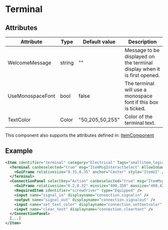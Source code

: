 # Terminal


## Attributes

| Attribute|Type|Default value|Description |
| ---|---|---|--- |
| WelcomeMessage|string|""|Message to be displayed on the terminal display when it is first opened. |
| UseMonospaceFont|bool|false|The terminal will use a monospace font if this box is ticked. |
| TextColor|Color|"50,205,50,255"|Color of the terminal text. |

This component also supports the attributes defined in: [ItemComponent](ItemComponent.md)


## Example
```xml
<Item identifier="terminal" category="Electrical" Tags="smallitem,logic" cargocontaineridentifier="metalcrate" scale="0.5" impactsoundtag="impact_metal_light" isshootable="true">
  <Terminal canbeselected="true" msg="ItemMsgInteractSelect" AllowInGameEditing="false">
    <GuiFrame relativesize="0.35,0.35" anchor="Center" style="ItemUI" />
  </Terminal>
  <ConnectionPanel selectkey="Action" canbeselected="true" msg="ItemMsgRewireScrewdriver" hudpriority="10">
    <GuiFrame relativesize="0.2,0.32" minsize="400,350" maxsize="480,420" anchor="Center" style="ConnectionPanel" />
    <RequiredItem identifier="screwdriver" type="Equipped" />
    <input name="signal_in" displayname="connection.signalin" />
    <output name="signal_out" displayname="connection.signalout" />
    <input name="set_text_color" displayname="connection.settextcolor" />
    <input name="clear_text" displayname="connection.cleartext" />
  </ConnectionPanel>
  [...]
</Item>
```

